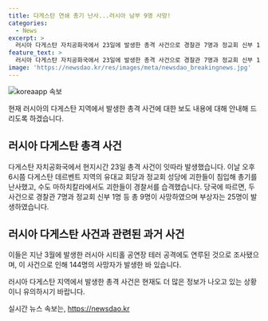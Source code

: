 ```yaml
---
title: 다게스탄 연쇄 총기 난사...러시아 남부 9명 사망!
categories:
  - News
excerpt: >
  러시아 다게스탄 자치공화국에서 23일에 발생한 총격 사건으로 경찰관 7명과 정교회 신부 1명 등 9명이 사망, 25명이 부상했습니다. 유대교 회당과 정교회 성당에서의 총격과 마하치칼라의 경찰서 습격은 전례없는 충격을 안겨주었습니다. 특히, 과거 러시아 시티홀 공연장 테러 공격과의 연계성도 조사 중이며, 이에 대한 국제사회의 관심이 높아졌습니다. (150자)
feature_text: >
  러시아 다게스탄 자치공화국에서 23일에 발생한 총격 사건으로 경찰관 7명과 정교회 신부 1명 등 9명이 사망, 25명이 부상했습니다. 유대교 회당과 정교회 성당에서의 총격과 마하치칼라의 경찰서 습격은 전례없는 충격을 안겨주었습니다. 특히, 과거 러시아 시티홀 공연장 테러 공격과의 연계성도 조사 중이며, 이에 대한 국제사회의 관심이 높아졌습니다. (150자)
image: 'https://newsdao.kr/res/images/meta/newsdao_breakingnews.jpg'
---
```


<p><img src="https://newsdao.kr/res/images/meta/newsdao_breakingnews.jpg" alt="koreaapp 속보" /></p>

<p>현재 러시아의 다게스탄 지역에서 발생한 총격 사건에 대한 보도 내용에 대해 안내해 드리도록 하겠습니다. </p>

<h2 data-ke-size="size26">러시아 다게스탄 총격 사건</h2>

<p>다게스탄 자치공화국에서 현지시간 23일 총격 사건이 잇따라 발생했습니다. 이날 오후 6시쯤 다게스탄 데르벤트 지역의 유대교 회당과 정교회 성당에 괴한들이 침입해 총기를 난사했고, 수도 마하치칼라에서도 괴한들이 경찰서를 습격했습니다. 당국에 따르면, 두 사건으로 경찰관 7명과 정교회 신부 1명 등 총 9명이 사망하였으며 부상자는 25명이 발생하였습니다.</p>

<h2 data-ke-size="size26">러시아 다게스탄 사건과 관련된 과거 사건</h2>

<p>이들은 지난 3월에 발생한 러시아 시티홀 공연장 테러 공격에도 연루된 것으로 조사됐으며, 이 사건으로 인해 144명의 사망자가 발생한 바 있습니다.</p>

<p>러시아 다게스탄 지역에서 발생한 총격 사건은 현재도 더 많은 정보가 나오고 있는 상황이니 유의하시기 바랍니다.</p>
실시간 뉴스 속보는, <a href="https://newsdao.kr" rel="dofollow">https://newsdao.kr</a>


